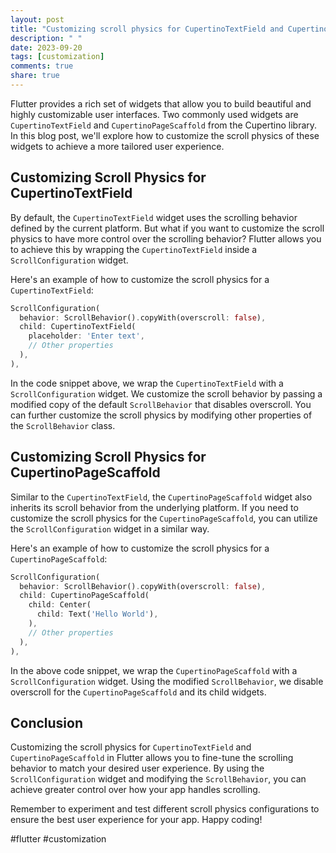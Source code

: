 ```yaml
---
layout: post
title: "Customizing scroll physics for CupertinoTextField and CupertinoPageScaffold in Flutter"
description: " "
date: 2023-09-20
tags: [customization]
comments: true
share: true
---
```


Flutter provides a rich set of widgets that allow you to build beautiful and highly customizable user interfaces. Two commonly used widgets are `CupertinoTextField` and `CupertinoPageScaffold` from the Cupertino library. In this blog post, we'll explore how to customize the scroll physics of these widgets to achieve a more tailored user experience.

## Customizing Scroll Physics for CupertinoTextField

By default, the `CupertinoTextField` widget uses the scrolling behavior defined by the current platform. But what if you want to customize the scroll physics to have more control over the scrolling behavior? Flutter allows you to achieve this by wrapping the `CupertinoTextField` inside a `ScrollConfiguration` widget.

Here's an example of how to customize the scroll physics for a `CupertinoTextField`:

```dart
ScrollConfiguration(
  behavior: ScrollBehavior().copyWith(overscroll: false),
  child: CupertinoTextField(
    placeholder: 'Enter text',
    // Other properties
  ),
),
```

In the code snippet above, we wrap the `CupertinoTextField` with a `ScrollConfiguration` widget. We customize the scroll behavior by passing a modified copy of the default `ScrollBehavior` that disables overscroll. You can further customize the scroll physics by modifying other properties of the `ScrollBehavior` class.

## Customizing Scroll Physics for CupertinoPageScaffold

Similar to the `CupertinoTextField`, the `CupertinoPageScaffold` widget also inherits its scroll behavior from the underlying platform. If you need to customize the scroll physics for the `CupertinoPageScaffold`, you can utilize the `ScrollConfiguration` widget in a similar way.

Here's an example of how to customize the scroll physics for a `CupertinoPageScaffold`:

```dart
ScrollConfiguration(
  behavior: ScrollBehavior().copyWith(overscroll: false),
  child: CupertinoPageScaffold(
    child: Center(
      child: Text('Hello World'),
    ),
    // Other properties
  ),
),
```

In the above code snippet, we wrap the `CupertinoPageScaffold` with a `ScrollConfiguration` widget. Using the modified `ScrollBehavior`, we disable overscroll for the `CupertinoPageScaffold` and its child widgets.

## Conclusion

Customizing the scroll physics for `CupertinoTextField` and `CupertinoPageScaffold` in Flutter allows you to fine-tune the scrolling behavior to match your desired user experience. By using the `ScrollConfiguration` widget and modifying the `ScrollBehavior`, you can achieve greater control over how your app handles scrolling.

Remember to experiment and test different scroll physics configurations to ensure the best user experience for your app. Happy coding!

#flutter #customization